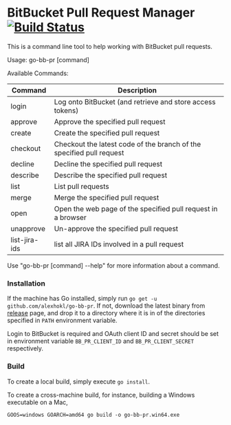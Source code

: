 # BitBucket Pull Request Manager [![Build Status](https://travis-ci.org/alexhokl/go-bb-pr.svg?branch=master)](https://travis-ci.org/alexhokl/go-bb-pr)

This is a command line tool to help working with BitBucket pull requests.

Usage:
  go-bb-pr [command]

Available Commands:

Command | Description
--- | ---
login         | Log onto BitBucket (and retrieve and store access tokens)
approve       | Approve the specified pull request
create        | Create the specified pull request
checkout      | Checkout the latest code of the branch of the specified pull request
decline       | Decline the specified pull request
describe      | Describe the specified pull request
list          | List pull requests
merge         | Merge the specified pull request
open          | Open the web page of the specified pull request in a browser
unapprove     | Un-approve the specified pull request
list-jira-ids | list all JIRA IDs involved in a pull request

Use "go-bb-pr [command] --help" for more information about a command.

### Installation

If the machine has Go installed, simply run `go get -u
github.com/alexhokl/go-bb-pr`. If not, download the latest binary from
[release](https://github.com/alexhokl/go-bb-pr/releases) page, and drop it to
a directory where it is in of the directories specified in `PATH` environment
variable.

Login to BitBucket is required and OAuth client ID and secret should be set in
environment variable `BB_PR_CLIENT_ID` and `BB_PR_CLIENT_SECRET` respectively.

### Build

To create a local build, simply execute `go install`.

To create a cross-machine build, for instance, building a Windows executable on
a Mac,

```console
GOOS=windows GOARCH=amd64 go build -o go-bb-pr.win64.exe
```

